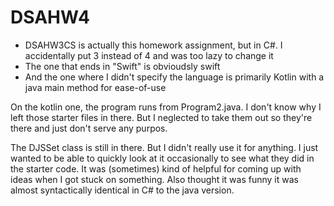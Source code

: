# DSAHW4

- DSAHW3CS is actually this homework assignment, but in C#. I accidentally put 3 instead of 4 and was too lazy to change it
- The one that ends in "Swift" is obvioudsly swift
- And the one where I didn't specify the language is primarily Kotlin with a java main method for ease-of-use

On the kotlin one, the program runs from Program2.java. I don't know why I left those starter files in there. But I neglected to take them out so they're there and just don't serve any purpos.

The DJSSet class is still in there. But I didn't really use it for anything. I just wanted to be able to quickly look at it occasionally to see what they did in the starter code. It was (sometimes) kind of helpful for coming up with ideas when I got stuck on something. Also thought it was funny it was almost syntactically identical in C# to the java version.
